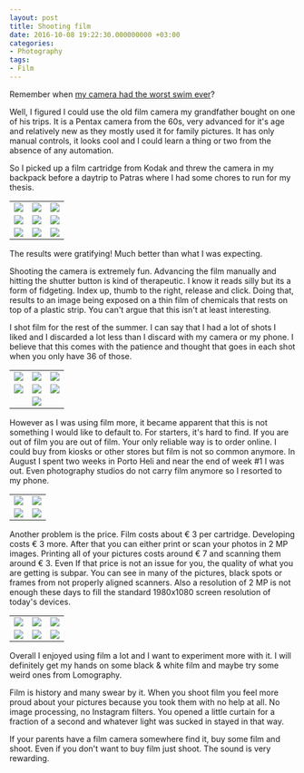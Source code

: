 ```yaml
---
layout: post
title: Shooting film
date: 2016-10-08 19:22:30.000000000 +03:00
categories:
- Photography
tags:
- Film
---
```


Remember when [my camera had the worst swim ever](https://tsangiotis.com/bye-maria-dot-dot-dot-relax-dude-its-a-camera/)?

Well, I figured I could use the old film camera my grandfather bought on one of his trips. It is a Pentax camera from the 60s, very advanced for it's age and relatively new as they mostly used it for family pictures. It has only manual controls, it looks cool and I could learn a thing or two from the absence of any automation.

So I picked up a film cartridge from Kodak and threw the camera in my backpack before a daytrip to Patras where I had some chores to run for my thesis.

<table style="width:100%">
  <tr>
    <td><a href="/images{{ page.id }}/optimized/r001-006.jpg"><img src="/images{{ page.id }}/optimized/r001-006.jpg"/></a></td>
    <td><a href="/images{{ page.id }}/optimized/r001-007.jpg"><img src="/images{{ page.id }}/optimized/r001-007.jpg"/></a></td>
    <td><a href="/images{{ page.id }}/optimized/r001-008.jpg"><img src="/images{{ page.id }}/optimized/r001-008.jpg"/></a></td>
  </tr>
  <tr>
    <td><a href="/images{{ page.id }}/optimized/000062.jpg"><img src="/images{{ page.id }}/optimized/r001-011.jpg"/></a></td>
    <td><a href="/images{{ page.id }}/optimized/r001-012.jpg"><img src="/images{{ page.id }}/optimized/r001-012.jpg"/></a></td>
    <td><a href="/images{{ page.id }}/optimized/r001-013.jpg"><img src="/images{{ page.id }}/optimized/r001-013.jpg"/></a></td>
  </tr>
  <tr>
    <td><a href="/images{{ page.id }}/optimized/r001-014.jpg"><img src="/images{{ page.id }}/optimized/r001-014.jpg"/></a></td>
    <td><a href="/images{{ page.id }}/optimized/r001-015.jpg"><img src="/images{{ page.id }}/optimized/r001-015.jpg"/></a></td>
    <td><a href="/images{{ page.id }}/optimized/r001-020.jpg"><img src="/images{{ page.id }}/optimized/r001-020.jpg"/></a></td>
  </tr>
</table>

The results were gratifying! Much better than what I was expecting.

Shooting the camera is extremely fun. Advancing the film manually and hitting the shutter button is kind of therapeutic. I know it reads silly but its a form of fidgeting. Index up, thumb to the right, release and click. Doing that, results to an image being exposed on a thin film of chemicals that rests on top of a plastic strip. You can't argue that this isn't at least interesting.

I shot film for the rest of the summer. I can say that I had a lot of shots I liked and I discarded a lot less than I discard with my camera or my phone. I believe that this comes with the patience and thought that goes in each shot when you only have 36 of those.

<table style="width:100%">
  <tr>
    <td><a href="/images{{ page.id }}/optimized/000033.jpg"><img src="/images{{ page.id }}/optimized/000033.jpg"/></a></td>
    <td><a href="/images{{ page.id }}/optimized/000057.jpg"><img src="/images{{ page.id }}/optimized/000057.jpg"/></a></td>
    <td><a href="/images{{ page.id }}/optimized/000058.jpg"><img src="/images{{ page.id }}/optimized/000058.jpg"/></a></td>
  </tr>
  <tr>
    <td><a href="/images{{ page.id }}/optimized/000062.jpg"><img src="/images{{ page.id }}/optimized/000062.jpg"/></a></td>
    <td><a href="/images{{ page.id }}/optimized/000063.jpg"><img src="/images{{ page.id }}/optimized/000063.jpg"/></a></td>
    <td><a href="/images{{ page.id }}/optimized/000064.jpg"><img src="/images{{ page.id }}/optimized/000064.jpg"/></a></td>
  </tr>
  <tr>
    <td></td>
    <td><a href="/images{{ page.id }}/optimized/000065.jpg"><img src="/images{{ page.id }}/optimized/000065.jpg"/></a></td>
    <td></td>
  </tr>
</table>


However as I was using film more, it became apparent that this is not something I would like to default to. For starters, it's hard to find. If you are out of film you are out of film. Your only reliable way is to order online. I could buy from kiosks or other stores but film is not so common anymore. In August I spent two weeks in Porto Heli and near the end of week #1 I was out. Even photography studios do not carry film anymore so I resorted to my phone.

<table style="width:100%">
  <tr>
    <td><a href="/images{{ page.id }}/optimized/000051.jpg"><img src="/images{{ page.id }}/optimized/000051.jpg"/></a></td>
    <td><a href="/images{{ page.id }}/optimized/000044.jpg"><img src="/images{{ page.id }}/optimized/000044.jpg"/></a></td>
  </tr>
  <tr>
    <td><a href="/images{{ page.id }}/optimized/argyroupoli.jpg"><img src="/images{{ page.id }}/optimized/argyroupoli.jpg"/></a></td>
    <td><a href="/images{{ page.id }}/optimized/ioanna_candle.jpg"><img src="/images{{ page.id }}/optimized/ioanna_candle.jpg"/></a></td>
  </tr>
</table>

Another problem is the price. Film costs about € 3 per cartridge. Developing costs € 3 more. After that you can either print or scan your photos in 2 MP images. Printing all of your pictures costs around € 7 and scanning them around € 3\. Even If that price is not an issue for you, the quality of what you are getting is subpar. You can see in many of the pictures, black spots or frames from not properly aligned scanners. Also a resolution of 2 MP is not enough these days to fill the standard 1980x1080 screen resolution of today's devices.

<table style="width:100%">
  <tr>
    <td><a href="/images{{ page.id }}/optimized/storm.jpg"><img src="/images{{ page.id }}/optimized/storm.jpg"/></a></td>
    <td><a href="/images{{ page.id }}/optimized/000037.jpg"><img src="/images{{ page.id }}/optimized/000037.jpg"/></a></td>
    <td><a href="/images{{ page.id }}/optimized/000038.jpg"><img src="/images{{ page.id }}/optimized/000038.jpg"/></a></td>
  </tr>
  <tr>
    <td><a href="/images{{ page.id }}/optimized/000039.jpg"><img src="/images{{ page.id }}/optimized/000039.jpg"/></a></td>
    <td><a href="/images{{ page.id }}/optimized/granpa.jpg"><img src="/images{{ page.id }}/optimized/granpa.jpg"/></a></td>
    <td><a href="/images{{ page.id }}/optimized/granma_chris.jpg"><img src="/images{{ page.id }}/optimized/granma_chris.jpg"/></a></td>
  </tr>
</table>

Overall I enjoyed using film a lot and I want to experiment more with it. I will definitely get my hands on some black & white film and maybe try some weird ones from Lomography.

Film is history and many swear by it. When you shoot film you feel more proud about your pictures because you took them with no help at all. No image processing, no Instagram filters. You opened a little curtain for a fraction of a second and whatever light was sucked in stayed in that way.

If your parents have a film camera somewhere find it, buy some film and shoot. Even if you don't want to buy film just shoot. The sound is very rewarding.
